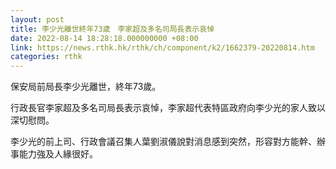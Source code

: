 ```yaml
---
layout: post
title: 李少光離世終年73歲　李家超及多名司局長表示哀悼
date: 2022-08-14 18:28:18.000000000 +08:00
link: https://news.rthk.hk/rthk/ch/component/k2/1662379-20220814.htm
categories: rthk
---
```


保安局前局長李少光離世，終年73歲。

行政長官李家超及多名司局長表示哀悼，李家超代表特區政府向李少光的家人致以深切慰問。

李少光的前上司、行政會議召集人葉劉淑儀說對消息感到突然，形容對方能幹、辦事能力強及人緣很好。

